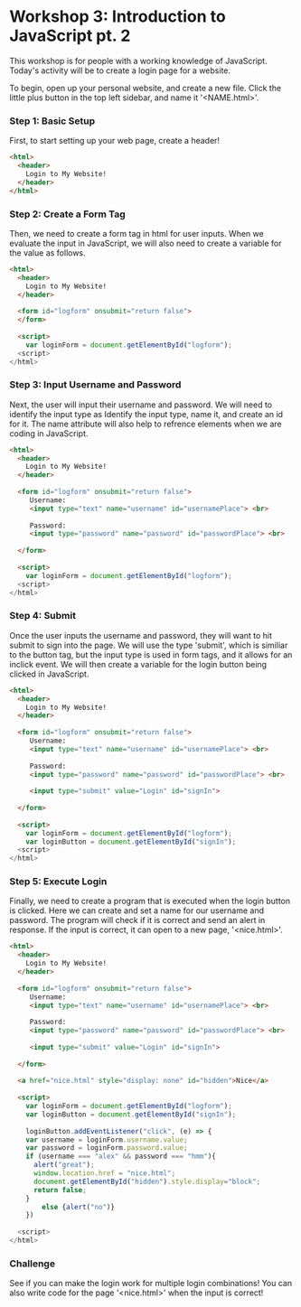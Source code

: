 # Workshop 3: Introduction to JavaScript pt. 2

This workshop is for people with a working knowledge of JavaScript. Today's activity will be to create a login page for a website. 

To begin, open up your personal website, and create a new file. Click the little plus button in the top left sidebar, and name it '<NAME.html>'.

### Step 1: Basic Setup

First, to start setting up your web page, create a header!

```html
<html>
  <header>
    Login to My Website! 
  </header>
</html>
```

### Step 2: Create a Form Tag 
  
Then, we need to create a form tag in html for user inputs. When we evaluate the input in JavaScript, we will also need to create a variable for the value as follows.
  
```html
<html>
  <header>
    Login to My Website! 
  </header>
    
  <form id="logform" onsubmit="return false">
  </form>
  
  <script>
    var loginForm = document.getElementById("logform");
  <script>
</html>
```
  
### Step 3: Input Username and Password

Next, the user will input their username and password. We will need to identify the input type as Identify the input type, name it, and create an id for it. The name attribute will also help to refrence elements when we are coding in JavaScript. 
  
```html
<html>
  <header>
    Login to My Website! 
  </header>
    
  <form id="logform" onsubmit="return false">
     Username: 
     <input type="text" name="username" id="usernamePlace"> <br>
     
     Password: 
     <input type="password" name="password" id="passwordPlace"> <br>
     
  </form>
  
  <script>
    var loginForm = document.getElementById("logform");
  <script>
</html>
```
  
### Step 4: Submit

Once the user inputs the username and password, they will want to hit submit to sign into the page. We will use the type 'submit', which is similiar to the button tag, but the input type is used in form tags, and it allows for an inclick event. We will then create a variable for the login button being clicked in JavaScript.  
  
```html
<html>
  <header>
    Login to My Website! 
  </header>
    
  <form id="logform" onsubmit="return false">
     Username: 
     <input type="text" name="username" id="usernamePlace"> <br>
     
     Password: 
     <input type="password" name="password" id="passwordPlace"> <br>
     
     <input type="submit" value="Login" id="signIn"> 
     
  </form>
  
  <script>
    var loginForm = document.getElementById("logform");
    var loginButton = document.getElementById("signIn");
  <script>
</html>
```

### Step 5: Execute Login

Finally, we need to create a program that is executed when the login button is clicked. Here we can create and set a name for our username and password. The program will check if it is correct and send an alert in response. If the input is correct, it can open to a new page, '<nice.html>'. 
  
```html
<html>
  <header>
    Login to My Website! 
  </header>
    
  <form id="logform" onsubmit="return false">
     Username: 
     <input type="text" name="username" id="usernamePlace"> <br>
     
     Password: 
     <input type="password" name="password" id="passwordPlace"> <br>
     
     <input type="submit" value="Login" id="signIn"> 
     
  </form>
    
  <a href="nice.html" style="display: none" id="hidden">Nice</a>
  
  <script>
    var loginForm = document.getElementById("logform");
    var loginButton = document.getElementById("signIn");
      
    loginButton.addEventListener("click", (e) => {      
    var username = loginForm.username.value;
    var password = loginForm.password.value;
    if (username === "alex" && password === "hmm"){
      alert("great");
      window.location.href = "nice.html";
      document.getElementById("hidden").style.display="block";
      return false;
    }
        else {alert("no")}
    })
      
  <script>
</html>
```


### Challenge

See if you can make the login work for multiple login combinations! You can also write code for the page '<nice.html>' when the input is correct!
